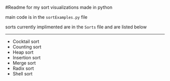 #Readme for my sort visualizations made in python

main code is in the `sortExamples.py` file

sorts currently implimented are in the `Sorts` file and are listed below

------------------------------------------------------------------------------------

 - Cocktail sort
 - Counting sort
 - Heap sort
 - Insertion sort
 - Merge sort
 - Radix sort
 - Shell sort